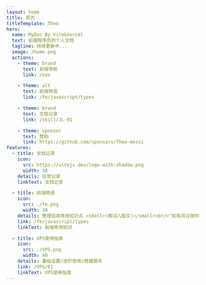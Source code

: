 ```yaml
---
layout: home
title: 首页
titleTemplate: Theo
hero:
  name: MyDoc By Vite&Vercel
  text: 前端程序员的个人文档
  tagline: 持续更新中...
  image: /home.png
  actions:
    - theme: brand
      text: 前端导航
      link: /nav

    - theme: alt
      text: 前端物语
      link: /fe/javascript/types

    - theme: brand
      text: 文档记录
      link: /skill/JL-01

    - theme: sponsor
      text: 赞助
      link: https://github.com/sponsors/Theo-messi
features:
  - title: 文档记录
    icon:
      src: https://vitejs.dev/logo-with-shadow.png
      width: 30
    details: 日常记录
    linkText: 文档记录

  - title: 前端物语
    icon:
      src: ./fe.png
      width: 30
    details: 整理前端常用知识点 <small>(面试八股文)</small><br/>"如有异议按你理解为主"
    link: /fe/javascript/types
    linkText: 前端常用知识

  - title: VPS使用指南
    icon:
      src: ./VPS.png
      width: 40
    details: 基础设置/进阶使用/搭建服务
    link: /VPS/01
    linkText: VPS使用指南
---
```

